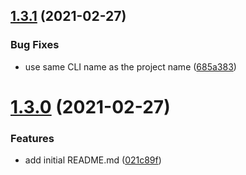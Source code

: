 ## [1.3.1](https://github.com/e0ipso/gh-checks-cli/compare/v1.3.0...v1.3.1) (2021-02-27)


### Bug Fixes

* use same CLI name as the project name ([685a383](https://github.com/e0ipso/gh-checks-cli/commit/685a38365f6048913ad0ccc0936f101b591cdd54))

# [1.3.0](https://github.com/e0ipso/gh-checks-cli/compare/v1.2.0...v1.3.0) (2021-02-27)


### Features

* add initial README.md ([021c89f](https://github.com/e0ipso/gh-checks-cli/commit/021c89feb81d05ee9f3082e2ae6ebfcf36aa0057))
